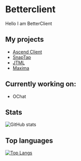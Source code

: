 # Betterclient
Hello I am BetterClient

## My projects
- [Ascend Client](https://github.com/Ascend-Client/Ascend-Client)
- [SnapTap](https://github.com/betterclient/SnapTapMC)
- [JTML](https://github.com/betterclient/jtml)
- [Maxima](https://github.com/betterclient/Maxima)

## Currently working on:
- OChat

## Stats
![GitHub stats](https://github-readme-stats.vercel.app/api?username=betterclient&theme=dark&show_icons=true)

## Top languages
[![Top Langs](https://github-readme-stats.vercel.app/api/top-langs/?username=betterclient)](https://github.com/anuraghazra/github-readme-stats)
